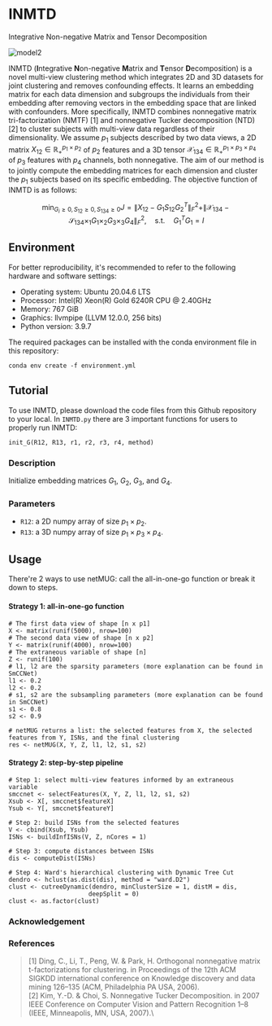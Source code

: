 # INMTD
Integrative Non-negative Matrix and Tensor Decomposition

![model2](https://github.com/user-attachments/assets/0cdeb77f-8d3a-454c-9018-264becdd160e)

INMTD (**I**ntegrative **N**on-negative **M**atrix and **T**ensor **D**ecomposition) is a novel multi-view clustering method which integrates 2D and 3D datasets for joint clustering and removes confounding effects. It learns an embedding matrix for each data dimension and subgroups the individuals from their embedding after removing vectors in the embedding space that are linked with confounders. More specifically, INMTD combines nonnegative matrix tri-factorization (NMTF) [1] and nonnegative Tucker decomposition (NTD) [2] to cluster subjects with multi-view data regardless of their dimensionality. We assume $p_1$ subjects described by two data views, a 2D matrix $`X_{12} \in \mathbb{R}_{+}^{p_1 \times p_2}`$ of $p_2$ features and a 3D tensor $`\mathcal{X}_{134} \in \mathbb{R}_{+}^{p_1 \times p_3 \times p_4}`$ of $p_3$ features with $p_4$ channels, both nonnegative. The aim of our method is to jointly compute the embedding matrices for each dimension and cluster the $p_1$ subjects based on its specific embedding.
The objective function of INMTD is as follows:
```math
\min_{G_i \geq 0, S_{12} \geq 0, S_{134} \geq 0}⁡ J = \| X_{12} - G_1 S_{12} G_2^T \|_F^2 + \| \mathcal{X}_{134} - \mathcal{S}_{134} ×_1 G_1 ×_2 G_3 ×_3 G_4 \|_F^2, \quad \mathrm{s.t.} \quad G_1^T G_1=I
```

## Environment
For better reproducibility, it's recommended to refer to the following hardware and software settings:
- Operating system: Ubuntu 20.04.6 LTS
- Processor: Intel(R) Xeon(R) Gold 6240R CPU @ 2.40GHz
- Memory: 767 GiB
- Graphics: llvmpipe (LLVM 12.0.0, 256 bits)
- Python version: 3.9.7

The required packages can be installed with the conda environment file in this repository:
```
conda env create -f environment.yml
```

## Tutorial
To use INMTD, please download the code files from this Github repository to your local. 
In `INMTD.py` there are 3 important functions for users to properly run INMTD:
```
init_G(R12, R13, r1, r2, r3, r4, method)
```
### Description
Initialize embedding matrices $G_1$, $G_2$, $G_3$, and $G_4$.

### Parameters
- `R12`: a 2D numpy array of size $p_1 \times p_2$.
- `R13`: a 3D numpy array of size $p_1 \times p_3 \times p_4$.

## Usage
There're 2 ways to use netMUG: call the all-in-one-go function or break it down to steps.
#### Strategy 1: all-in-one-go function
```
# The first data view of shape [n x p1]
X <- matrix(runif(5000), nrow=100)
# The second data view of shape [n x p2]
Y <- matrix(runif(4000), nrow=100)
# The extraneous variable of shape [n]
Z <- runif(100)
# l1, l2 are the sparsity parameters (more explanation can be found in SmCCNet)
l1 <- 0.2
l2 <- 0.2
# s1, s2 are the subsampling parameters (more explanation can be found in SmCCNet)
s1 <- 0.8
s2 <- 0.9

# netMUG returns a list: the selected features from X, the selected features from Y, ISNs, and the final clustering
res <- netMUG(X, Y, Z, l1, l2, s1, s2)
```
#### Strategy 2: step-by-step pipeline
```
# Step 1: select multi-view features informed by an extraneous variable
smccnet <- selectFeatures(X, Y, Z, l1, l2, s1, s2)
Xsub <- X[, smccnet$featureX]
Ysub <- Y[, smccnet$featureY]

# Step 2: build ISNs from the selected features
V <- cbind(Xsub, Ysub)
ISNs <- buildInfISNs(V, Z, nCores = 1)

# Step 3: compute distances between ISNs
dis <- computeDist(ISNs)

# Step 4: Ward's hierarchical clustering with Dynamic Tree Cut
dendro <- hclust(as.dist(dis), method = "ward.D2")
clust <- cutreeDynamic(dendro, minClusterSize = 1, distM = dis, 
                      deepSplit = 0)
clust <- as.factor(clust)
```
### Acknowledgement
### References
> [1] Ding, C., Li, T., Peng, W. & Park, H. Orthogonal nonnegative matrix t-factorizations for clustering. in Proceedings of the 12th ACM SIGKDD international conference on Knowledge discovery and data mining 126–135 (ACM, Philadelphia PA USA, 2006).\
> [2] Kim, Y.-D. & Choi, S. Nonnegative Tucker Decomposition. in 2007 IEEE Conference on Computer Vision and Pattern Recognition 1–8 (IEEE, Minneapolis, MN, USA, 2007).\
